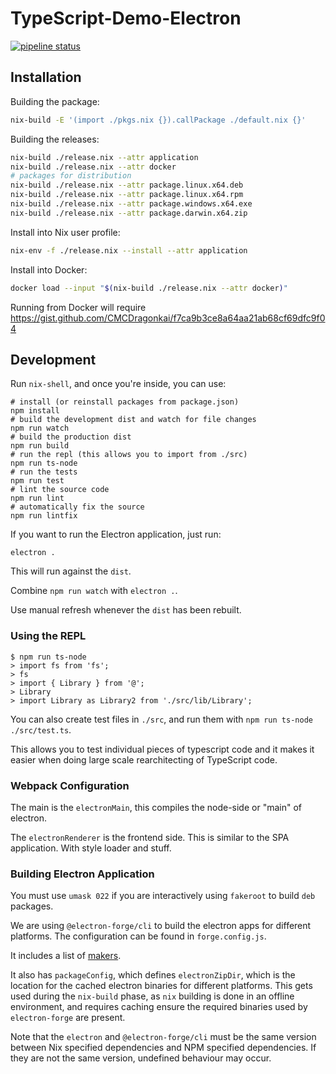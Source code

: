 # TypeScript-Demo-Electron

[![pipeline status](https://gitlab.com/MatrixAI/open-source/TypeScript-Demo-Electron/badges/master/pipeline.svg)](https://gitlab.com/MatrixAI/open-source/TypeScript-Demo-Electron/commits/master)

## Installation

Building the package:

```sh
nix-build -E '(import ./pkgs.nix {}).callPackage ./default.nix {}'
```

Building the releases:

```sh
nix-build ./release.nix --attr application
nix-build ./release.nix --attr docker
# packages for distribution
nix-build ./release.nix --attr package.linux.x64.deb
nix-build ./release.nix --attr package.linux.x64.rpm
nix-build ./release.nix --attr package.windows.x64.exe
nix-build ./release.nix --attr package.darwin.x64.zip
```

Install into Nix user profile:

```sh
nix-env -f ./release.nix --install --attr application
```

Install into Docker:

```sh
docker load --input "$(nix-build ./release.nix --attr docker)"
```

Running from Docker will require https://gist.github.com/CMCDragonkai/f7ca9b3ce8a64aa21ab68cf69dfc9f04

## Development

Run `nix-shell`, and once you're inside, you can use:

```
# install (or reinstall packages from package.json)
npm install
# build the development dist and watch for file changes
npm run watch
# build the production dist
npm run build
# run the repl (this allows you to import from ./src)
npm run ts-node
# run the tests
npm run test
# lint the source code
npm run lint
# automatically fix the source
npm run lintfix
```

If you want to run the Electron application, just run:

```
electron .
```

This will run against the `dist`.

Combine `npm run watch` with `electron .`.

Use manual refresh whenever the `dist` has been rebuilt.

### Using the REPL

```
$ npm run ts-node
> import fs from 'fs';
> fs
> import { Library } from '@';
> Library
> import Library as Library2 from './src/lib/Library';
```

You can also create test files in `./src`, and run them with `npm run ts-node ./src/test.ts`.

This allows you to test individual pieces of typescript code and it makes it easier when doing large scale rearchitecting of TypeScript code.

### Webpack Configuration

The main is the `electronMain`, this compiles the node-side or "main" of electron.

The `electronRenderer` is the frontend side. This is similar to the SPA application. With style loader and stuff.

### Building Electron Application

You must use `umask 022` if you are interactively using `fakeroot` to build `deb` packages.

We are using `@electron-forge/cli` to build the electron apps for different platforms. The configuration can be found in `forge.config.js`.

It includes a list of [makers](https://www.electronforge.io/config/makers).

It also has `packageConfig`, which defines `electronZipDir`, which is the location for the cached electron binaries for different platforms. This gets used during the `nix-build` phase, as `nix` building is done in an offline environment, and requires caching ensure the required binaries used by `electron-forge` are present.

Note that the `electron` and `@electron-forge/cli` must be the same version between Nix specified dependencies and NPM specified dependencies. If they are not the same version, undefined behaviour may occur.
